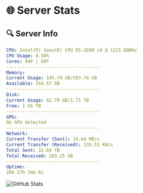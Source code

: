 # 🌐 Server Stats
## 🔍 Server Info
```yaml
CPU: Intel(R) Xeon(R) CPU E5-2699 v4 @ 1215.88MHz
CPU Usage: 0.50%
Cores: 44P | 88T
-----------------------------------
Memory:
Current Usage: 145.74 GB/503.74 GB
Available: 354.57 GB
-----------------------------------
Disk:
Current Usage: 62.79 GB/1.71 TB
Free: 1.56 TB
-----------------------------------
GPU:
No GPU detected
-----------------------------------
Network:
Current Transfer (Sent): 19.64 MB/s
Current Transfer (Received): 135.51 KB/s
Total Sent: 32.69 TB
Total Received: 283.25 GB
-----------------------------------
Uptime:
20d 17h 34m 6s
```
![GitHub Stats](https://img.shields.io/badge/Updated-2025-03-28_14:56:55-blue)